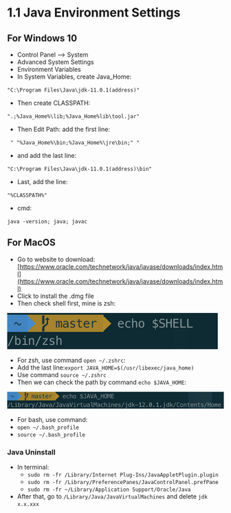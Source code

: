 # 1.1 Java Environment Settings

## For Windows 10

*  Control Panel --&gt; System
*  Advanced System Settings
*  Environment Variables
*  In System Variables, create Java\_Home:

```text
"C:\Program Files\Java\jdk-11.0.1(address)"
```

*  Then create CLASSPATH:

```text
".;%Java_Home%\lib;%Java_Home%lib\tool.jar"
```

*  Then Edit Path: add the first line:

```text
 " "%Java_Home%\bin;%Java_Home%\jre\bin;" "
```

*  and add the last line:

```text
"C:\Program Files\Java\jdk-11.0.1(address)\bin"
```

*  Last, add the line:

```text
"%CLASSPATH%"
```

*  cmd:

```text
java -version; java; javac
```

## For MacOS

* Go to website to download: [https://www.oracle.com/technetwork/java/javase/downloads/index.html](https://www.oracle.com/technetwork/java/javase/downloads/index.html)
* Click to install the .dmg file
* Then check shell first, mine is zsh:

![](../.gitbook/assets/image%20%2842%29.png)

* For zsh, use command `open ~/.zshrc`:
* Add the last line:`export JAVA_HOME=$(/usr/libexec/java_home)`
* Use command `source ~/.zshrc`
* Then we can check the path by command `echo $JAVA_HOME`:

![](../.gitbook/assets/image%20%2828%29.png)

* For bash, use command:
* `open ~/.bash_profile`
* `source ~/.bash_profile`

### Java Uninstall

* In terminal:
  * `sudo rm -fr /Library/Internet Plug-Ins/JavaAppletPlugin.plugin`
  * `sudo rm -fr /Library/PreferencePanes/JavaControlPanel.prefPane`
  * `sudo rm -fr ~/Library/Application Support/Oracle/Java`
* After that, go to `/Library/Java/JavaVirtualMachines` and delete `jdk x.x.xxx`

